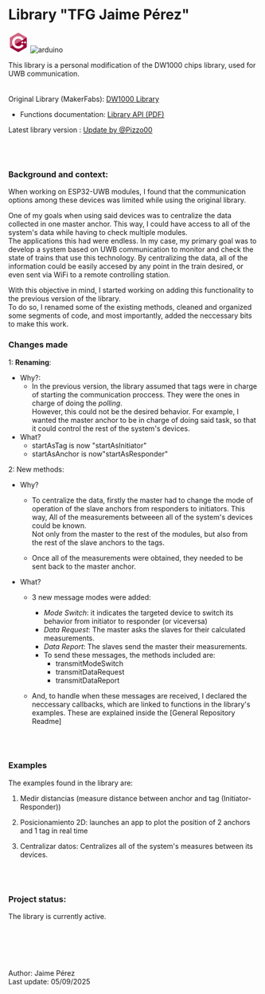 # Library "TFG Jaime Pérez"

  <img src="https://github.com/jimmyperezp/jimmyperezp/blob/main/cpp.svg" alt="c++" width="40" height="40"/> 
  <img src="https://cdn.worldvectorlogo.com/logos/arduino-1.svg" alt="arduino" width="40" height="40"/>

  
This library is a personal modification of the DW1000 chips library, used for UWB communication.   
<br><br>
Original Library (MakerFabs): [DW1000 Library](https://github.com/jremington/UWB-Indoor-Localization_Arduino/tree/main/DW1000_library) 
- Functions documentation: [Library API (PDF)](https://cdn.rawgit.com/thotro/arduino-dw1000/master/extras/doc/DW1000_Arduino_API_doc.pdf)

Latest library version : [Update by @Pizzo00](https://github.com/jremington/UWB-Indoor-Localization_Arduino/tree/main/DW1000_library_pizzo00)

<br><br>
### Background and context:

When working on ESP32-UWB modules, I found that the communication options among these devices was limited while using the original library. 

One of my goals when using said devices was to centralize the data collected in one master anchor. This way, I could have access to all of the system's data while having to check multiple modules.  
The applications this had were endless. In my case, my primary goal was to develop a system based on UWB communication to monitor and check the state of trains that use this technology. By centralizing the data, all of the information could be easily accesed by any point in the train desired, or even sent via WiFi to a remote controlling station. 

With this objective in mind, I started working on adding this functionality to the previous version of the library.  
To do so, I renamed some of the existing methods, cleaned and organized some segments of code, and most importantly, added the neccessary bits to make this work. 

### Changes made

1: **Renaming**:  

 - Why?:
    - In the previous version, the library assumed that tags were in charge of starting the communication proccess. They were the ones in charge of doing the *polling*.  
    However, this could not be the desired behavior. For example, I wanted the master anchor to be in charge of doing said task, so that it could control the rest of the system's devices. 
- What?
     - startAsTag is now "startAsInitiator"
     - startAsAnchor is now"startAsResponder"



2: New methods:
- Why?
    - To centralize the data, firstly the master had to change the mode of operation of the slave anchors from responders to initiators. This way, All of the measurements betweeen all of the system's devices could be known.  
    Not only from the master to the rest of the modules, but also from the rest of the slave anchors to the tags. 

    - Once all of the measurements were obtained, they needed to be sent back to the master anchor.
- What?
    - 3 new message modes were added:  
        - *Mode Switch*: it indicates the targeted device to switch its behavior from initiator to responder (or viceversa)
        - *Data Request*: The master asks the slaves for their calculated measurements.
        - *Data Report*: The slaves send the master their measurements.
        - To send these messages, the methods included are: 
            - transmitModeSwitch
            - transmitDataRequest
            - transmitDataReport
        
    - And, to handle when these messages are received, I declared the neccessary callbacks, which are linked to functions in the library's examples. These are explained inside the [General Repository Readme]


<br><br>

### Examples

The examples found in the library are: 

1. Medir distancias (measure distance between anchor and tag (Initiator-Responder))

2. Posicionamiento 2D: launches an app to plot the position of 2 anchors and 1 tag in real time

3. Centralizar datos: Centralizes all of the system's measures between its devices.


<br><br>
### Project status: 

The library is currently active. 


<br><br>
---------
Author: Jaime Pérez   
Last update: 05/09/2025
